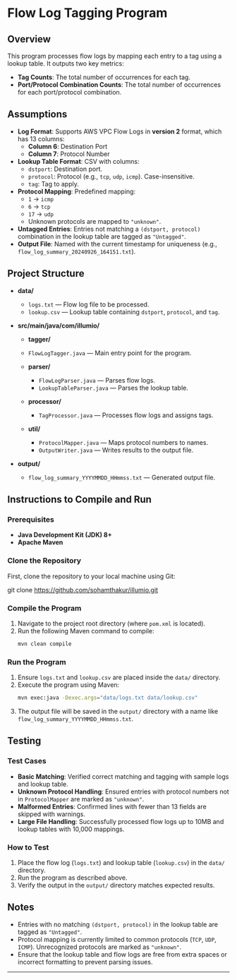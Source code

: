# Flow Log Tagging Program

## Overview
This program processes flow logs by mapping each entry to a tag using a lookup table. It outputs two key metrics:
- **Tag Counts**: The total number of occurrences for each tag.
- **Port/Protocol Combination Counts**: The total number of occurrences for each port/protocol combination.

## Assumptions
- **Log Format**: Supports AWS VPC Flow Logs in **version 2** format, which has 13 columns:
  - **Column 6**: Destination Port
  - **Column 7**: Protocol Number
- **Lookup Table Format**: CSV with columns:
  - `dstport`: Destination port.
  - `protocol`: Protocol (e.g., `tcp`, `udp`, `icmp`). Case-insensitive.
  - `tag`: Tag to apply.
- **Protocol Mapping**: Predefined mapping:
  - `1` → `icmp`
  - `6` → `tcp`
  - `17` → `udp`
  - Unknown protocols are mapped to `"unknown"`.
- **Untagged Entries**: Entries not matching a `(dstport, protocol)` combination in the lookup table are tagged as `"Untagged"`.
- **Output File**: Named with the current timestamp for uniqueness (e.g., `flow_log_summary_20240926_164151.txt`).

## Project Structure
- **data/**
  - `logs.txt` &mdash; Flow log file to be processed.
  - `lookup.csv` &mdash; Lookup table containing `dstport`, `protocol`, and `tag`.
  
- **src/main/java/com/illumio/**
  -  **tagger/**
    - `FlowLogTagger.java` &mdash; Main entry point for the program.
  
  - **parser/**
    - `FlowLogParser.java` &mdash; Parses flow logs.
    - `LookupTableParser.java` &mdash; Parses the lookup table.
  
  - **processor/**
    - `TagProcessor.java` &mdash; Processes flow logs and assigns tags.
  
  - **util/**
    - `ProtocolMapper.java` &mdash; Maps protocol numbers to names.
    - `OutputWriter.java` &mdash; Writes results to the output file.
  
- **output/**
  - `flow_log_summary_YYYYMMDD_HHmmss.txt` &mdash; Generated output file.


## Instructions to Compile and Run

### Prerequisites
- **Java Development Kit (JDK) 8+**
- **Apache Maven**

### Clone the Repository
First, clone the repository to your local machine using Git:

git clone https://github.com/sohamthakur/illumio.git

### Compile the Program
1. Navigate to the project root directory (where `pom.xml` is located).
2. Run the following Maven command to compile:
    ```bash
    mvn clean compile
    ```

### Run the Program
1. Ensure `logs.txt` and `lookup.csv` are placed inside the `data/` directory.
2. Execute the program using Maven:
    ```bash
    mvn exec:java -Dexec.args="data/logs.txt data/lookup.csv"
    ```
3. The output file will be saved in the `output/` directory with a name like `flow_log_summary_YYYYMMDD_HHmmss.txt`.

## Testing

### Test Cases
- **Basic Matching**: Verified correct matching and tagging with sample logs and lookup table.
- **Unknown Protocol Handling**: Ensured entries with protocol numbers not in `ProtocolMapper` are marked as `"unknown"`.
- **Malformed Entries**: Confirmed lines with fewer than 13 fields are skipped with warnings.
- **Large File Handling**: Successfully processed flow logs up to 10MB and lookup tables with 10,000 mappings.

### How to Test
1. Place the flow log (`logs.txt`) and lookup table (`lookup.csv`) in the `data/` directory.
2. Run the program as described above.
3. Verify the output in the `output/` directory matches expected results.

## Notes
- Entries with no matching `(dstport, protocol)` in the lookup table are tagged as `"Untagged"`.
- Protocol mapping is currently limited to common protocols (`TCP`, `UDP`, `ICMP`). Unrecognized protocols are marked as `"unknown"`.
- Ensure that the lookup table and flow logs are free from extra spaces or incorrect formatting to prevent parsing issues.

---
